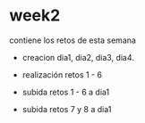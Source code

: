 # week2

contiene los retos de esta semana

- creacion dia1, dia2, dia3, dia4.

- realización retos 1 - 6

- subida retos 1 - 6 a dia1

- subida retos 7 y 8 a dia1